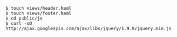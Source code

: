    $ touch views/header.haml
    $ touch views/footer.haml
    $ cd public/js
    $ curl -sO http://ajax.googleapis.com/ajax/libs/jquery/1.9.0/jquery.min.js
